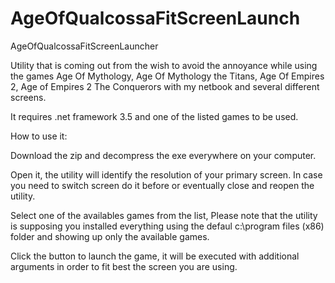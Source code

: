 # AgeOfQualcossaFitScreenLaunch
AgeOfQualcossaFitScreenLauncher

Utility that is coming out from the wish to avoid the annoyance while using the games Age Of Mythology, Age Of Mythology the Titans, Age Of Empires 2, Age of Empires 2 The Conquerors with my netbook and several different screens.

It requires .net framework 3.5 and one of the listed games to be used.

How to use it:

Download the zip and decompress the exe everywhere on your computer.

Open it, the utility will identify the resolution of your primary screen. In case you need to switch screen do it before or eventually close and reopen the utility.

Select one of the availables games from the list, Please note that the utility is supposing you installed everything using the defaul c:\program files (x86) folder and showing up only the available games.

Click the button to launch the game, it will be executed with additional arguments in order to fit best the screen you are using.
